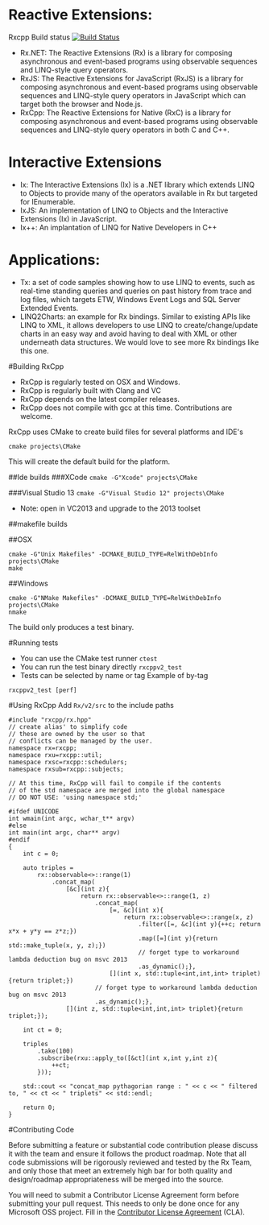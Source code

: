 # Reactive Extensions:

Rxcpp Build status [![Build Status](https://travis-ci.org/Reactive-Extensions/RxCpp.png)](https://travis-ci.org/Reactive-Extensions/RxCpp)

* Rx.NET: The Reactive Extensions (Rx) is a library for composing asynchronous and event-based programs using observable sequences and LINQ-style query operators.
* RxJS: The Reactive Extensions for JavaScript (RxJS) is a library for composing asynchronous and event-based programs using observable sequences and LINQ-style query operators in JavaScript which can target both the browser and Node.js.
* RxCpp: The Reactive Extensions for Native (RxC) is a library for composing asynchronous and event-based programs using observable sequences and LINQ-style query operators in both C and C++.

# Interactive Extensions
* Ix: The Interactive Extensions (Ix) is a .NET library which extends LINQ to Objects to provide many of the operators available in Rx but targeted for IEnumerable<T>.
* IxJS: An implementation of LINQ to Objects and the Interactive Extensions (Ix) in JavaScript.
* Ix++: An implantation of LINQ for Native Developers in C++

# Applications:
* Tx: a set of code samples showing how to use LINQ to events, such as real-time standing queries and queries on past history from trace and log files, which targets ETW, Windows Event Logs and SQL Server Extended Events.
* LINQ2Charts: an example for Rx bindings.  Similar to existing APIs like LINQ to XML, it allows developers to use LINQ to create/change/update charts in an easy way and avoid having to deal with XML or other underneath data structures. We would love to see more Rx bindings like this one.

#Building RxCpp

* RxCpp is regularly tested on OSX and Windows.
* RxCpp is regularly built with Clang and VC
* RxCpp depends on the latest compiler releases.
* RxCpp does not compile with gcc at this time. Contributions are welcome.

RxCpp uses CMake to create build files for several platforms and IDE's

```cmake projects\CMake```

This will create the default build for the platform.

##Ide builds
###XCode
```cmake -G"Xcode" projects\CMake```

###Visual Studio 13
```cmake -G"Visual Studio 12" projects\CMake```
* Note: open in VC2013 and upgrade to the 2013 toolset

##makefile builds

##OSX
```
cmake -G"Unix Makefiles" -DCMAKE_BUILD_TYPE=RelWithDebInfo projects\CMake
make
```

##Windows
```
cmake -G"NMake Makefiles" -DCMAKE_BUILD_TYPE=RelWithDebInfo projects\CMake
nmake
```

The build only produces a test binary.

#Running tests

* You can use the CMake test runner ```ctest```
* You can run the test binary directly ```rxcppv2_test```
* Tests can be selected by name or tag
Example of by-tag

```rxcppv2_test [perf]```

#Using RxCpp
Add ```Rx/v2/src``` to the include paths

```
#include "rxcpp/rx.hpp"
// create alias' to simplify code
// these are owned by the user so that
// conflicts can be managed by the user.
namespace rx=rxcpp;
namespace rxu=rxcpp::util;
namespace rxsc=rxcpp::schedulers;
namespace rxsub=rxcpp::subjects;

// At this time, RxCpp will fail to compile if the contents
// of the std namespace are merged into the global namespace
// DO NOT USE: 'using namespace std;'

#ifdef UNICODE
int wmain(int argc, wchar_t** argv)
#else
int main(int argc, char** argv)
#endif
{
    int c = 0;

    auto triples =
        rx::observable<>::range(1)
            .concat_map(
                [&c](int z){
                    return rx::observable<>::range(1, z)
                        .concat_map(
                            [=, &c](int x){
                                return rx::observable<>::range(x, z)
                                    .filter([=, &c](int y){++c; return x*x + y*y == z*z;})
                                    .map([=](int y){return std::make_tuple(x, y, z);})
                                    // forget type to workaround lambda deduction bug on msvc 2013
                                    .as_dynamic();},
                            [](int x, std::tuple<int,int,int> triplet){return triplet;})
                        // forget type to workaround lambda deduction bug on msvc 2013
                        .as_dynamic();},
                [](int z, std::tuple<int,int,int> triplet){return triplet;});

    int ct = 0;

    triples
        .take(100)
        .subscribe(rxu::apply_to([&ct](int x,int y,int z){
            ++ct;
        }));

    std::cout << "concat_map pythagorian range : " << c << " filtered to, " << ct << " triplets" << std::endl;

    return 0;
}
```

#Contributing Code

Before submitting a feature or substantial code contribution please  discuss it with the team and ensure it follows the product roadmap. Note that all code submissions will be rigorously reviewed and tested by the Rx Team, and only those that meet an extremely high bar for both quality and design/roadmap appropriateness will be merged into the source.

You will need to submit a  Contributor License Agreement form before submitting your pull request. This needs to only be done once for any Microsoft OSS project. Fill in the [Contributor License Agreement](https://cla.msopentech.com/) (CLA).
